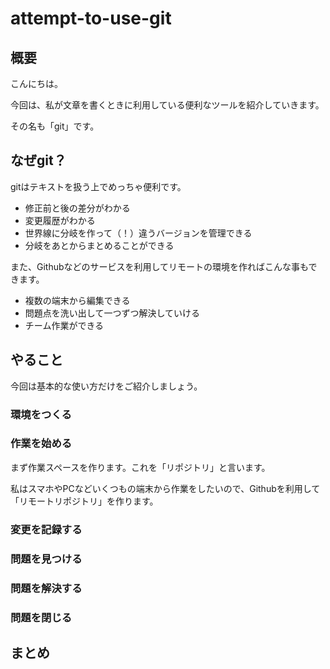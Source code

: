 # attempt-to-use-git

## 概要

こんにちは。

今回は、私が文章を書くときに利用している便利なツールを紹介していきます。

その名も「git」です。

## なぜgit？

gitはテキストを扱う上でめっちゃ便利です。

- 修正前と後の差分がわかる
- 変更履歴がわかる
- 世界線に分岐を作って（！）違うバージョンを管理できる
- 分岐をあとからまとめることができる

また、Githubなどのサービスを利用してリモートの環境を作ればこんな事もできます。

- 複数の端末から編集できる
- 問題点を洗い出して一つずつ解決していける
- チーム作業ができる

## やること

今回は基本的な使い方だけをご紹介しましょう。

### 環境をつくる

### 作業を始める

まず作業スペースを作ります。これを「リポジトリ」と言います。

私はスマホやPCなどいくつもの端末から作業をしたいので、Githubを利用して「リモートリポジトリ」を作ります。

### 変更を記録する

### 問題を見つける

### 問題を解決する

### 問題を閉じる

## まとめ
